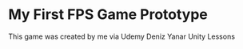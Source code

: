 My First FPS Game Prototype
=======
This game was created by me via Udemy Deniz Yanar Unity Lessons

